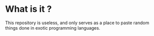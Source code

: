 # What is it ?
This repository is useless, and only serves as a place to paste random things done in exotic programming languages.
